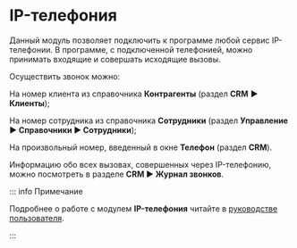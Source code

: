 # IP-телефония

Данный модуль позволяет подключить к программе любой сервис IP-телефонии. В программе, с подключенной телефонией, можно принимать входящие и совершать исходящие вызовы.

Осуществить звонок можно:

На номер клиента из справочника **Контрагенты** (раздел **CRM** **► Клиенты**);

На номер сотрудника из справочника **Сотрудники** (раздел **Управление ► Справочники ► Сотрудники**);

На произвольный номер, введенный в окне **Телефон** (раздел **CRM**).

Информацию обо всех вызовах, совершенных через IP-телефонию, можно посмотреть в разделе **CRM ► Журнал звонков**.

::: info Примечание

Подробнее о работе с модулем **IP-телефония** читайте в [руководстве пользователя](https://product-doc.tradesoft.ru/ai/telephone/index.htm).

:::